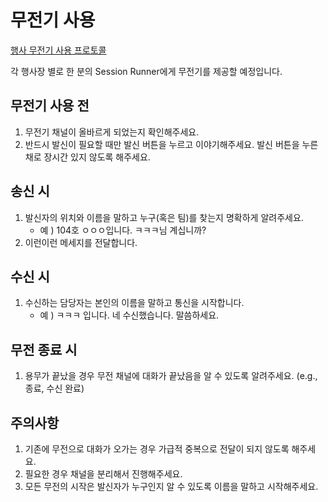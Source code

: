 # 무전기 사용

[행사 무전기 사용 프로토콜](https://drive.google.com/open?id=1xKrGkAfw2nzvpvHuBen2xanA96uppY9xzPocr81umfs)

각 행사장 별로 한 분의 Session Runner에게 무전기를 제공할 예정입니다.

## 무전기 사용 전

1. 무전기 채널이 올바르게 되었는지 확인해주세요.
2. 반드시 발신이 필요할 때만 발신 버튼을 누르고 이야기해주세요. 발신 버튼을 누른 채로 장시간 있지 않도록 해주세요.

## 송신 시

1. 발신자의 위치와 이름을 말하고 누구(혹은 팀)를 찾는지 명확하게 알려주세요.
    - 예 ) 104호 ㅇㅇㅇ입니다. ㅋㅋㅋ님 계십니까?
2. 이런이런 메세지를 전달합니다.

## 수신 시

1. 수신하는 담당자는 본인의 이름을 말하고 통신을 시작합니다.
    - 예 ) ㅋㅋㅋ 입니다. 네 수신했습니다. 말씀하세요.

## 무전 종료 시

1. 용무가 끝났을 경우 무전 채널에 대화가 끝났음을 알 수 있도록 알려주세요. (e.g., 종료, 수신 완료)

## 주의사항

1. 기존에 무전으로 대화가 오가는 경우 가급적 중복으로 전달이 되지 않도록 해주세요.
2. 필요한 경우 채널을 분리해서 진행해주세요.
3. 모든 무전의 시작은 발신자가 누구인지 알 수 있도록 이름을 말하고 시작해주세요.
